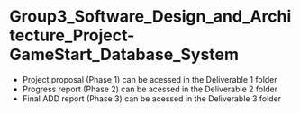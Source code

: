 ﻿# Group3_Software_Design_and_Architecture_Project-GameStart_Database_System

* Project proposal (Phase 1) can be acessed in the Deliverable 1 folder
* Progress report (Phase 2) can be acessed in the Deliverable 2 folder
* Final ADD report (Phase 3) can be acessed in the Deliverable 3 folder
